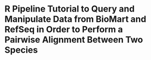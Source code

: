 # R Pipeline Tutorial to Query and Manipulate Data from BioMart and RefSeq in Order to Perform a Pairwise Alignment Between Two Species 

